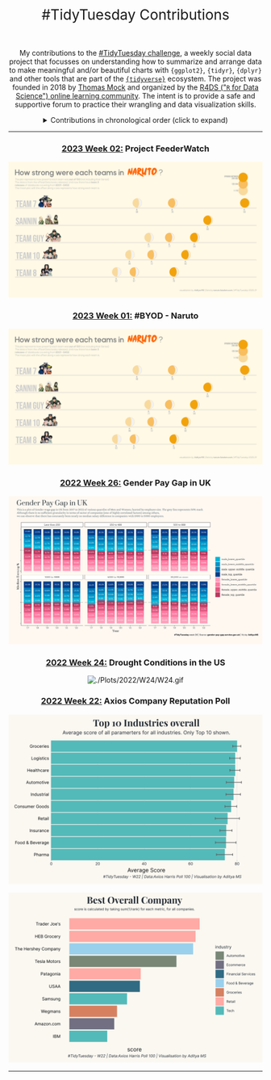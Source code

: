 <h1 style="font-weight:normal" align="center">
  &nbsp;#TidyTuesday Contributions&nbsp;
</h1>

<div align="center">



</div>

<div align="center">
  <br>

My contributions to the [#TidyTuesday challenge](https://github.com/rfordatascience/tidytuesday), a weekly social data project that focusses on understanding how to summarize and arrange data to make meaningful and/or beautiful charts with `{ggplot2}`, `{tidyr}`, `{dplyr}` and other tools that are part of the [`{tidyverse}`](https://www.tidyverse.org/) ecosystem. The project was founded in 2018 by [Thomas Mock](https://thomasmock.netlify.com/) and organized by the [R4DS ("`R` for Data Science") online learning community](https://twitter.com/r4dscommunity). The intent is to provide a safe and supportive forum to practice their wrangling and data visualization skills.  




<details>
  <summary>Contributions in chronological order (click to expand)</summary>

<!-- toc -->
2023-01-10 [Project FeederWatch](https://github.com/im-AMS/TidyTuesdays/blob/main/Plots/2023/W02)

2023-01-03 [\#BYOD - Naruto](https://github.com/im-AMS/TidyTuesdays/blob/main/Plots/2023/W01)

2022-06-28 [Gender Pay Gap in UK](https://github.com/im-AMS/TidyTuesdays/blob/main/Plots/2022/W26)

2022-06-14 [Drought Conditions in the US](https://github.com/im-AMS/TidyTuesdays/blob/main/Plots/2022/W24)

2022-05-31 [Axios Company Reputation Poll](https://github.com/im-AMS/TidyTuesdays/blob/main/Plots/2022/W22)

<!-- tocstop -->

</details>

***
### [2023 Week 02:](https://github.com/im-AMS/TidyTuesdays/blob/main/Plots/2023/W02) Project FeederWatch

![./Plots/2023/W02/2023_01_FR.png](https://github.com/im-AMS/TidyTuesdays/blob/main/Plots/2023/W01/2023_01_FR.png)

### [2023 Week 01:](https://github.com/im-AMS/TidyTuesdays/blob/main/Plots/2023/W01) \#BYOD - Naruto

![./Plots/2023/W01/2023_01_FR.png](https://github.com/im-AMS/TidyTuesdays/blob/main/Plots/2023/W01/2023_01_FR.png)

### [2022 Week 26:](https://github.com/im-AMS/TidyTuesdays/blob/main/Plots/2022/W26) Gender Pay Gap in UK

![./Plots/2022/W26/W26.png](https://github.com/im-AMS/TidyTuesdays/blob/main/Plots/2022/W26/W26.png)

### [2022 Week 24:](https://github.com/im-AMS/TidyTuesdays/blob/main/Plots/2022/W24) Drought Conditions in the US 

![./Plots/2022/W24/W24.gif](https://github.com/im-AMS/TidyTuesdays/blob/main/Plots/2022/W24/W24.gif)

### [2022 Week 22:](https://github.com/im-AMS/TidyTuesdays/blob/main/Plots/2022/W22) Axios Company Reputation Poll 

![./Plots/2022/W22/W22-p1.png](https://github.com/im-AMS/TidyTuesdays/blob/main/Plots/2022/W22/W22-p1.png)

![./Plots/2022/W22/W22-p2.png](https://github.com/im-AMS/TidyTuesdays/blob/main/Plots/2022/W22/W22-p2.png)

***










